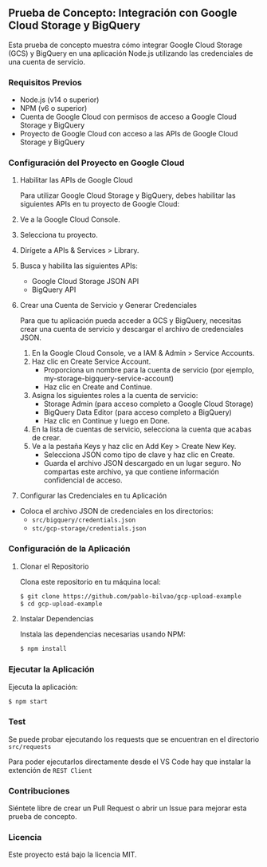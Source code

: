 ## Prueba de Concepto: Integración con Google Cloud Storage y BigQuery

Esta prueba de concepto muestra cómo integrar Google Cloud Storage (GCS) y BigQuery en una aplicación Node.js utilizando las credenciales de una cuenta de servicio.

### Requisitos Previos

- Node.js (v14 o superior)
- NPM (v6 o superior)
- Cuenta de Google Cloud con permisos de acceso a Google Cloud Storage y BigQuery
- Proyecto de Google Cloud con acceso a las APIs de Google Cloud Storage y BigQuery

### Configuración del Proyecto en Google Cloud

1. Habilitar las APIs de Google Cloud

    Para utilizar Google Cloud Storage y BigQuery, debes habilitar las siguientes APIs en tu proyecto de Google Cloud:

1. Ve a la Google Cloud Console.
2. Selecciona tu proyecto.
3. Dirígete a APIs & Services > Library.
4. Busca y habilita las siguientes APIs:

   - Google Cloud Storage JSON API
   - BigQuery API

5. Crear una Cuenta de Servicio y Generar Credenciales

   Para que tu aplicación pueda acceder a GCS y BigQuery, necesitas crear una cuenta de servicio y descargar el archivo de credenciales JSON.

   1. En la Google Cloud Console, ve a IAM & Admin > Service Accounts.
   2. Haz clic en Create Service Account.
      - Proporciona un nombre para la cuenta de servicio (por ejemplo, my-storage-bigquery-service-account)
      - Haz clic en Create and Continue.
   3. Asigna los siguientes roles a la cuenta de servicio:
      - Storage Admin (para acceso completo a Google Cloud Storage)
      - BigQuery Data Editor (para acceso completo a BigQuery)
      - Haz clic en Continue y luego en Done.
   4. En la lista de cuentas de servicio, selecciona la cuenta que acabas de crear.
   5. Ve a la pestaña Keys y haz clic en Add Key > Create New Key.
      - Selecciona JSON como tipo de clave y haz clic en Create.
      - Guarda el archivo JSON descargado en un lugar seguro. No compartas este archivo, ya que contiene información confidencial de acceso.

6. Configurar las Credenciales en tu Aplicación

- Coloca el archivo JSON de credenciales en los directorios:
  - `src/bigquery/credentials.json`
  - `stc/gcp-storage/credentials.json`

### Configuración de la Aplicación

1. Clonar el Repositorio

   Clona este repositorio en tu máquina local:

   ```bash
   $ git clone https://github.com/pablo-bilvao/gcp-upload-example
   $ cd gcp-upload-example
   ```

2. Instalar Dependencias

   Instala las dependencias necesarias usando NPM:

   ```bash
   $ npm install
   ```

### Ejecutar la Aplicación

Ejecuta la aplicación:

```bash
$ npm start
```

### Test

Se puede probar ejecutando los requests que se encuentran en el directorio `src/requests`

Para poder ejecutarlos directamente desde el VS Code hay que instalar la extención de `REST Client`

### Contribuciones

Siéntete libre de crear un Pull Request o abrir un Issue para mejorar esta prueba de concepto.

### Licencia

Este proyecto está bajo la licencia MIT.
